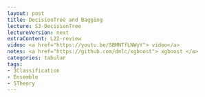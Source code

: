 ```yaml
---
layout: post
title: DecisionTree and Bagging
lecture: S3-DecisionTree
lectureVersion: next
extraContent: L22-review  
video: <a href="https://youtu.be/SBMNTfLNWyY"> video</a> 
notes: <a href="https://github.com/dmlc/xgboost"> xgboost </a> 
categories: tabular
tags:
- 3Classification
- Ensemble
- 5Theory
---
```

